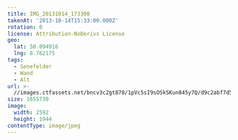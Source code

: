 ```yaml
---
title: IMG_20131014_173300
takenAt: '2013-10-14T15:33:00.000Z'
rotation: 0
license: Attribution-NoDerivs License
geo:
  lat: 50.094916
  lng: 8.762175
tags:
  - Senefelder
  - Wand
  - Alt
url: >-
  //images.ctfassets.net/bncv3c2gt878/1pVc5sI9sOSkSKun845y7Q/d9c2abf7d533446a3b26e7d9e0e50f84/img_20131014_173300_10287293465_o
size: 1655730
image:
  width: 2592
  height: 1944
contentType: image/jpeg
---
```


